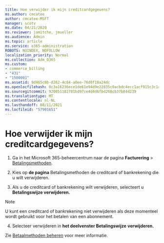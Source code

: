 ```yaml
---
title: Hoe verwijder ik mijn creditcardgegevens?
ms.author: cmcatee
author: cmcatee-MSFT
manager: scotv
ms.date: 04/21/2020
ms.reviewer: jamitche, jmueller
ms.audience: Admin
ms.topic: article
ms.service: o365-administration
ROBOTS: NOINDEX, NOFOLLOW
localization_priority: Normal
ms.collection: Adm_O365
ms.custom:
- commerce_billing
- "431"
- "1500001"
ms.assetid: 9d465c0b-d262-4c84-a0ee-76d0f18a24dc
ms.openlocfilehash: 0c3a16236ece1de61e94d9e22835c0acbdc4ecc1acf915c3c1ad26aa0174dc37
ms.sourcegitcommit: 920051182781bd97ce4d4d6fbd268cb37b84d239
ms.translationtype: MT
ms.contentlocale: nl-NL
ms.lasthandoff: 08/11/2021
ms.locfileid: "57901651"
---
```

# <a name="how-do-i-remove-my-credit-card-information"></a>Hoe verwijder ik mijn creditcardgegevens?

1. Ga in het Microsoft 365-beheercentrum naar de pagina **Facturering** \> [Betalingsmethoden](https://go.microsoft.com/fwlink/p/?linkid=2018806).

2. Kies op **de pagina** Betalingsmethoden de creditcard of bankrekening die u wilt verwijderen.

3. Als u de creditcard of bankrekening wilt verwijderen, selecteert u **Betalingswijze verwijderen.**

> [!NOTE]
> U kunt een creditcard of bankrekening niet verwijderen als deze momenteel wordt gebruikt voor het betalen van een abonnement.

4. Selecteer verwijderen in **het deelvenster Betalingswijze** **verwijderen.**

Zie [Betaalmethoden beheren](https://docs.microsoft.com/microsoft-365/commerce/billing-and-payments/manage-payment-methods) voor meer informatie.